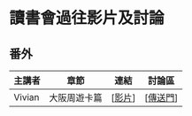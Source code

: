 # 讀書會過往影片及討論

## 番外

| 主講者 | 章節 | 連結 | 討論區 |
| ------ | ------ | :------: | :------: |
| Vivian | 大阪周遊卡篇 | [[影片](https://www.facebook.com/readbook999/videos/1809975039244918/)] | [[傳送門]()] |
